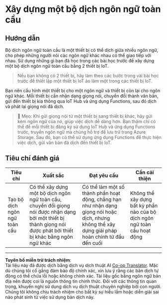 <!--
CO_OP_TRANSLATOR_METADATA:
{
  "original_hash": "701f4a4466f9309b6e1d863077df0c06",
  "translation_date": "2025-08-27T23:44:28+00:00",
  "source_file": "6-consumer/lessons/4-multiple-language-support/assignment.md",
  "language_code": "vi"
}
-->
# Xây dựng một bộ dịch ngôn ngữ toàn cầu

## Hướng dẫn

Bộ dịch ngôn ngữ toàn cầu là một thiết bị có thể dịch giữa nhiều ngôn ngữ, cho phép những người nói các ngôn ngữ khác nhau có thể giao tiếp với nhau. Sử dụng những gì bạn đã học trong các bài học trước để xây dựng một bộ dịch ngôn ngữ toàn cầu bằng 2 thiết bị IoT.

> Nếu bạn không có 2 thiết bị, hãy làm theo các bước trong vài bài học trước để thiết lập một thiết bị IoT ảo làm một trong các thiết bị IoT.

Bạn nên cấu hình một thiết bị cho một ngôn ngữ và thiết bị còn lại cho ngôn ngữ khác. Mỗi thiết bị cần nhận dạng giọng nói, chuyển đổi thành văn bản, gửi đến thiết bị kia thông qua IoT Hub và ứng dụng Functions, sau đó dịch và phát lại giọng nói đã dịch.

> 💁 Mẹo: Khi gửi giọng nói từ một thiết bị sang thiết bị khác, hãy gửi kèm ngôn ngữ của nó, giúp việc dịch dễ dàng hơn. Bạn thậm chí có thể để mỗi thiết bị đăng ký sử dụng IoT Hub và ứng dụng Functions trước, truyền ngôn ngữ mà chúng hỗ trợ để lưu trữ trong Azure Storage. Sau đó, bạn có thể sử dụng ứng dụng Functions để thực hiện việc dịch, gửi văn bản đã dịch đến thiết bị IoT.

## Tiêu chí đánh giá

| Tiêu chí | Xuất sắc | Đạt yêu cầu | Cần cải thiện |
| -------- | --------- | ----------- | ------------- |
| Tạo bộ dịch ngôn ngữ toàn cầu | Có thể xây dựng một bộ dịch ngôn ngữ toàn cầu, chuyển đổi giọng nói được nhận dạng bởi một thiết bị thành giọng nói được phát bởi thiết bị khác bằng ngôn ngữ khác | Có thể làm một số thành phần hoạt động, chẳng hạn như nhận dạng giọng nói hoặc dịch, nhưng không thể xây dựng giải pháp hoàn chỉnh từ đầu đến cuối | Không thể xây dựng bất kỳ phần nào của bộ dịch ngôn ngữ toàn cầu hoạt động |

---

**Tuyên bố miễn trừ trách nhiệm**:  
Tài liệu này đã được dịch bằng dịch vụ dịch thuật AI [Co-op Translator](https://github.com/Azure/co-op-translator). Mặc dù chúng tôi cố gắng đảm bảo độ chính xác, xin lưu ý rằng các bản dịch tự động có thể chứa lỗi hoặc không chính xác. Tài liệu gốc bằng ngôn ngữ bản địa nên được coi là nguồn thông tin chính thức. Đối với các thông tin quan trọng, khuyến nghị sử dụng dịch vụ dịch thuật chuyên nghiệp bởi con người. Chúng tôi không chịu trách nhiệm cho bất kỳ sự hiểu lầm hoặc diễn giải sai nào phát sinh từ việc sử dụng bản dịch này.